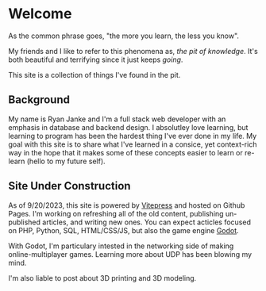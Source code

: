 # Welcome
As the common phrase goes, "the more you learn, the less you know". 

My friends and I like to refer to this phenomena as, *the pit of knowledge*. It's both beautiful and terrifying since it just keeps *going*. 

This site is a collection of things I've found in the pit.

## Background
My name is Ryan Janke and I'm a full stack web developer with an emphasis in database and backend design.
I absolutley love learning, but learning to program has been the hardest thing I've ever done in my life. 
My goal with this site is to share what I've learned in a consice, yet context-rich way in the hope that 
it makes some of these concepts easier to learn or re-learn (hello to my future self).

## Site Under Construction
As of 9/20/2023, this site is powered by [Vitepress](https://vitepress.dev/) and hosted on Github Pages. I'm working on refreshing all of the old content, publishing un-published articles, and writing new ones. You can expect acticles focused on PHP, Python, SQL, HTML/CSS/JS, but also the game engine [Godot](https://godotengine.org/). 

With Godot, I'm particulary intested in the networking side of making online-multiplayer games. Learning more about UDP has been blowing my mind.

I'm also liable to post about 3D printing and 3D modeling.